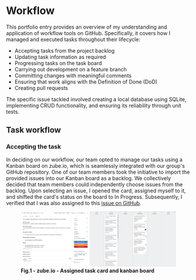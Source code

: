 # Workflow

This portfolio entry provides an overview of my understanding and application of workflow tools on GitHub. Specifically, it covers how I managed and executed tasks throughout their lifecycle:

* Accepting tasks from the project backlog
* Updating task information as required
* Progressing tasks on the task board
* Carrying out development on a feature branch
* Committing changes with meaningful comments
* Ensuring that work aligns with the Definition of Done (DoD)
* Creating pull requests

The specific issue tackled involved creating a local database using SQLite, implementing CRUD functionality, and ensuring its reliability through unit tests.

## Task workflow

### Accepting the task

In deciding on our workflow, our team opted to manage our tasks using a Kanban board on zube.io, which is seamlessly integrated with our group's GitHub repository. One of our team members took the initiative to import the provided issues into our Kanban board as a backlog. We collectively decided that team members could independently choose issues from the backlog. Upon selecting an issue, I opened the card, assigned myself to it, and shifted the card's status on the board to In Progress. Subsequently, I verified that I was also assigned to this [issue on GitHub](https://github.com/timh1975/UNDAC-App-Project/issues/5 "Issue 5 on GitHub"). 

<figure>
  <img src="https://github.com/patryklbn/portfolio-assessment/blob/master/images/15.png?raw=true" alt="Kanban board">
  <figcaption><b>Fig.1 - zube.io - Assigned task card and kanban board</b></figcaption>
</figure>


